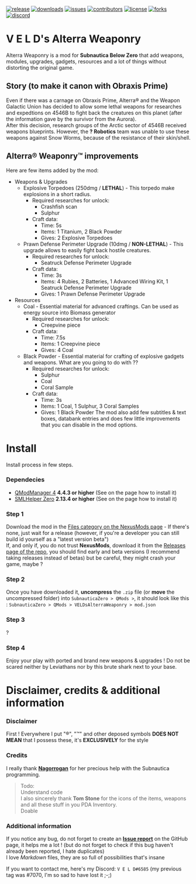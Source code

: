 [![release](https://img.shields.io/github/release/VELD-Dev/AltarraWeaponry?style=plastic)](https://github.com/VELD-Dev/AlterraWeaponry/releases "Last version name of the mod")
[![downloads](https://img.shields.io/github/downloads/VELD-Dev/AltarraWeaponry/total.svg?style=plastic)](https://github.com/VELD-Dev/AlterraWeaponry/downloads "Downloads count of the mod")
[![issues](https://img.shields.io/github/issues/VELD-Dev/AlterraWeaponry?style=plastic)](https://github.com/VELD-Dev/AlterraWeaponry/issues "Issues of the mod")
[![contributors](https://img.shields.io/github/contributors/VELD-Dev/AltarraWeaponry?style=plastic)](https://github.com/VELD-Dev/AlterraWeaponry/contributors "Contributors of the project")
[![license](https://img.shields.io/badge/license-CC--BY--NC-green?style=plastic)](https://github.com/VELD-Dev/AlterraWeaponry/blob/master/LICENSE.txt "License of the mod")
[![forks](https://img.shields.io/github/forks/VELD-Dev/AlterraWeaponry?style=plastic)](https://github.com/VELD-Dev/AlterraWeaponry/network/members "Forks on GitHub of the project")
[![discord](https://img.shields.io/discord/324207629784186882?color=informational&label=subnautica%20modding&logo=discord&style=for-the-badge)](https://discord.gg/7M7cJWXMRe)

# V E L D's Alterra Weaponry
Alterra Weaponry is a mod for **Subnautica Below Zero** that add weapons, modules, upgrades, gadgets, resources and a lot of things without distorting the original game.

## Story (to make it canon with Obraxis Prime)
Even if there was a carnage on Obraxis Prime, Alterra® and the Weapon Galactic Union has decided to allow some lethal weapons for researches and expedtions on 4546B to fight back the creatures on this planet (after the information gave by the survivor from the Aurora).  
After this decision, research groups of the Arctic sector of 4546B received weapons blueprints. However, the **? Robotics** team was unable to use these weapons against Snow Worms, because of the resistance of their skin/shell.

## Alterra® Weaponry™ improvements
Here are few items added by the mod:
* Weapons & Upgrades
	* Explosive Torpedoes (250dmg / **LETHAL**) - This torpedo make explosions in a short radius.
		* Required researches for unlock:
			* Crashfish scan
			* Sulphur
		* Craft data:
			* Time: 5s
			* Items: 1 Titanium, 2 Black Powder
			* Gives: 2 Explosive Torpedoes
	* Prawn Defense Perimeter Upgrade (10dmg / **NON-LETHAL**) - This upgrade allows to easily fight back hostile creatures.
		* Required researches for unlock:
			* Seatruck Defense Perimeter Upgrade
		* Craft data:
			* Time: 3s
			* Items: 4 Rubies, 2 Batteries, 1 Advanced Wiring Kit, 1 Seatruck Defense Perimeter Upgrade
			* Gives: 1 Prawn Defense Perimeter Upgrade
* Resources
	* Coal - Essential material for advanced craftings. Can be used as energy source into Biomass generator
		* Required researches for unlock:
			* Creepvine piece
		* Craft data:
			* Time: 7.5s
			* Items: 1 Creepvine piece
			* Gives: 4 Coal
	* Black Powder - Essential material for crafting of explosive gadgets and weapons. What are you going to do with ??
		* Required researches for unlock:
			* Sulphur
			* Coal
			* Coral Sample
		* Craft data:
			* Time: 3s
			* Items: 1 Coal, 1 Sulphur, 3 Coral Samples
			* Gives: 1 Black Powder
The mod also add few subtitles & text boxes, databank entries and does few little improvements that you can disable in the mod options.

# Install
Install process in few steps.

### Dependecies
* [QModManager 4](https://www.nexusmods.com/subnauticabelowzero/mods/1 "NexusMods - QModManager 4") **4.4.3 or higher** (See on the page how to install it)
* [SMLHelper Zero](https://www.nexusmods.com/subnauticabelowzero/mods/34 "NexusMods - SMLHelper Zero") **2.13.4 or higher** (See on the page how to install it)

### Step 1
Download the mod in the [Files category on the NexusMods page](https://www.nexusmods.com/subnauticabelowzero/mods/286?tab=files "NexusMods - Alterra Weaponry > Files") - If there's none, just wait for a release (however, if you're a developer you can still build id yourself as a "latest version beta")  
If, and only if, you do not trust **NexusMods**, download it from the [Releases page of the repo](https://github.com/VELD-Dev/AlterraWeaponry/releases "Releases"), you should find early and beta versions (I recommend taking releases instead of betas) but be careful, they might crash your game, maybe ?

### Step 2
Once you have downloaded it, **uncompress** the `.zip` file (or **move** the uncompressed folder) into `SubnauticaZero > QMods >`, it should look like this : `SubnauticaZero > QMods > VELDsAlterraWeaponry > mod.json`

### Step 3
?

### Step 4
Enjoy your play with ported and brand new weapons & upgrades ! Do not be scared neither by Leviathans nor by this brute shark next to your base.

# Disclaimer, credits & additional information
### Disclaimer
First ! Everywhere I put "®", "™" and other deposed symbols **DOES NOT MEAN** that I possess these, it's **EXCLUSIVELY** for the style

### Credits
I really thank **[Nagorrogan](https://github.com/Nagorogan "Nagorrogan's GitHub account")** for her precious help with the Subnautica programming.  
> Todo:  
> Understand code  
I also sincerely thank **Tom Stone** for the icons of the items, weapons and all these stuff in you PDA Inventory.  
> Doable

### Additional information
If you notice any bug, do not forget to create an **[Issue report](https://github.com/VELD-Dev/AlterraWeaponry/issues "Issues")** on the GitHub page, it helps me a lot ! (but do not forget to check if this bug haven't already been reported, I hate duplicates)  
I love *Markdown* files, they are so full of possibilities that's insane
  
If you want to contact me, here's my Discord: `V E L D#6585` (my previous tag was #7070, I'm so sad to have lost it ;-;)  
